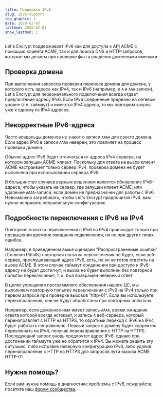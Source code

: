```yaml
---
title: Поддержка IPv6
slug: ipv6-support
top_graphic: 1
date: 2020-02-07
lastmod: 2020-02-07
show_lastmod: 1
---
```



Let's Encrypt поддерживает IPv6 как для доступа к API ACME с помощью клиента ACME, так и для поиска DNS и HTTP-запросов, которые мы делаем при проверке факта владения доменными именами.

## Проверка домена

При выполнении запросов проверки переноса домена для домена, у которого есть адреса как IPv4, так и IPv6 (например, и `A` и `AAA` записи), Let's Encrypt для первоначального подключения всегда отдает предпочтение адресу IPv6. Если IPv6 соединение прервано на сетевом уровне (т.е. таймаут) и имеются IPv4 адреса, то мы повторим запрос уже к одному из IPv4 адресов.

## Некорректные IPv6-адреса

Часто владельцы доменов не знают о записи `AAAA` для своего домена. Если адрес IPv6 в записи `AAAA` неверен, это повлияет на процесс проверки домена.

Обычно адрес IPv6 будет отличаться от адреса IPv4 сервера, на котором запущен ACME-клиент. Поскольку для ответа на вызов клиент ACME настраивает только сервер IPv4, проверка домена не будет выполнена при использовании сервера IPv6.

В большинстве случаев верным решением является обновление IPv6-адреса, чтобы указать на сервер, где запущен клиент ACME, или удаление `AAAA`-записи, если домен не предназначен для работы с IPv6. Невозможно затребовать, чтобы Let's Encrypt предпочитал IPv4, вам нужно исправить неправильную конфигурацию.

## Подробности переключения с IPv6 на IPv4

Повторная попытка переключения с IPv6 на IPv4 происходит только при превышении времени ожидания подключения, но не при других типах ошибок.

Например, в приведенном выше сценарии "Распространенные ошибки" (Common Pitfalls) повторная попытка переключения не будет, если веб-сервер, прослушивающий адрес IPv6, есть, но он не готов ответить на вызов ACME. В этом случае таймаут соединения при доступе к IPv6-адресу не будет достигнут, и вызов не будет выполнен без повторной попытки переключения, т. к. был возвращен неверный ответ.

В целях упрощения программного обеспечения нашего ЦС, мы выполняем повторную попытку переключения с IPv6 на IPv4 только при первом запросе при проверке вызовов "http-01". Если вы используете перенаправления, они не будут обработаны при повторных попытках.

Например, если доменное имя имеет запись `AAAA`, время ожидания ответа которой всегда истекает, и запись `A` веб-сервера, который перенаправляет с HTTP на HTTPS, то обратный переход с IPv6 на IPv4 будет работать неправильно. Первый запрос к домену будет корректно переключать на IPv4, получая перенаправление с HTTP на HTTPS. Последующий запрос вновь предпочтет адрес IPv6, однако при достижении таймаута уже не обратится к IPv4. Вы можете решить эту ситуацию, либо исправив неверную конфигурацию IPv6, либо удалив перенаправление с HTTP на HTTPS для запросов пути вызова ACME HTTP-01.

## Нужна помощь?

Если вам нужна помощь в диагностике проблемы с IPv6, пожалуйста, посетите наш [форум сообщества](https://community.letsencrypt.org).
